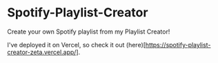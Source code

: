 # Spotify-Playlist-Creator
Create your own Spotify playlist from my Playlist Creator!

I've deployed it on Vercel, so check it out (here)[https://spotify-playlist-creator-zeta.vercel.app/].
